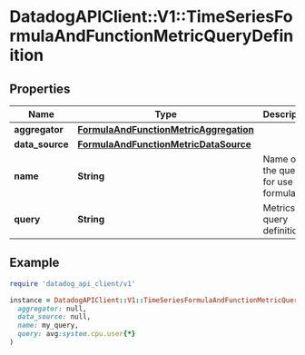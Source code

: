 # DatadogAPIClient::V1::TimeSeriesFormulaAndFunctionMetricQueryDefinition

## Properties

| Name | Type | Description | Notes |
| ---- | ---- | ----------- | ----- |
| **aggregator** | [**FormulaAndFunctionMetricAggregation**](FormulaAndFunctionMetricAggregation.md) |  | [optional] |
| **data_source** | [**FormulaAndFunctionMetricDataSource**](FormulaAndFunctionMetricDataSource.md) |  |  |
| **name** | **String** | Name of the query for use in formulas. | [optional] |
| **query** | **String** | Metrics query definition. |  |

## Example

```ruby
require 'datadog_api_client/v1'

instance = DatadogAPIClient::V1::TimeSeriesFormulaAndFunctionMetricQueryDefinition.new(
  aggregator: null,
  data_source: null,
  name: my_query,
  query: avg:system.cpu.user{*}
)
```

